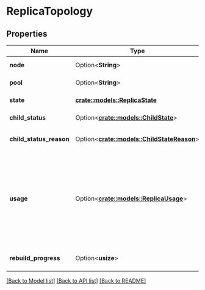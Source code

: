 # ReplicaTopology

## Properties

Name | Type | Description | Notes
------------ | ------------- | ------------- | -------------
**node** | Option<**String**> | storage node identifier | [optional]
**pool** | Option<**String**> | storage pool identifier | [optional]
**state** | [**crate::models::ReplicaState**](.md) | state of the replica | 
**child_status** | Option<[**crate::models::ChildState**](.md)> | State of a Nexus Child | [optional]
**child_status_reason** | Option<[**crate::models::ChildStateReason**](.md)> | Reason for the state of a Nexus Child | [optional]
**usage** | Option<[**crate::models::ReplicaUsage**](.md)> | Replica space usage information. Useful for capacity management, eg: figure out how much of a thin-provisioned replica is allocated.  | [optional]
**rebuild_progress** | Option<**usize**> | current rebuild progress (%) | [optional]


[[Back to Model list]](../README.md#documentation-for-models) [[Back to API list]](../README.md#documentation-for-api-endpoints) [[Back to README]](../README.md)

